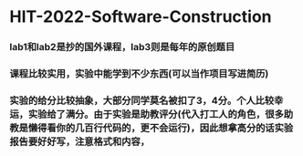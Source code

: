 # HIT-2022-Software-Construction
### lab1和lab2是抄的国外课程，lab3则是每年的原创题目
### 课程比较实用，实验中能学到不少东西(可以当作项目写进简历)
### 实验的给分比较抽象，大部分同学莫名被扣了3，4分。个人比较幸运，实验给了满分。由于实验是助教评分(代入打工人的角色，很多助教是懒得看你的几百行代码的，更不会运行)，因此想拿高分的话实验报告要好好写，注意格式和内容，
